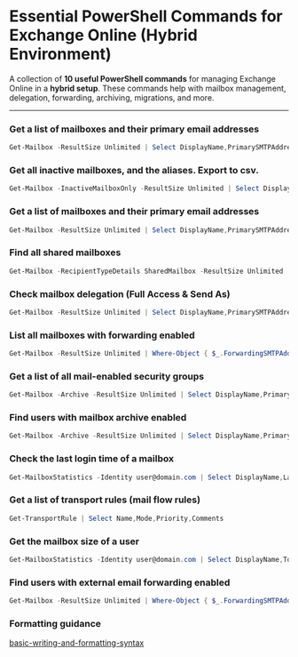 # Essential PowerShell Commands for Exchange Online (Hybrid Environment)

A collection of **10 useful PowerShell commands** for managing Exchange Online in a **hybrid setup**. These commands help with mailbox management, delegation, forwarding, archiving, migrations, and more.

---

### Get a list of mailboxes and their primary email addresses
``` powershell
Get-Mailbox -ResultSize Unlimited | Select DisplayName,PrimarySMTPAddress
```

### Get all inactive mailboxes, and the aliases. Export to csv.
``` powershell
Get-Mailbox -InactiveMailboxOnly -ResultSize Unlimited | Select DisplayName, PrimarySMTPAddress, DistinguishedName, ExchangeGuid, WhenSoftDeleted, @{Name="Aliases";Expression={$_.EmailAddresses -match "^smtp:" -replace "smtp:" -join "; "}} | Export-Csv -Path "C:\Temp\InactiveMailboxes.csv" -NoTypeInformation -Encoding UTF8
```

### Get a list of mailboxes and their primary email addresses
``` powershell
Get-Mailbox -ResultSize Unlimited | Select DisplayName,PrimarySMTPAddress
```

### Find all shared mailboxes
``` powershell
Get-Mailbox -RecipientTypeDetails SharedMailbox -ResultSize Unlimited | Select DisplayName,PrimarySMTPAddress
```

### Check mailbox delegation (Full Access & Send As)
``` powershell
Get-Mailbox -ResultSize Unlimited | Select DisplayName,PrimarySMTPAddress, @{Name="FullAccess";Expression={(Get-MailboxPermission $_.Identity | Where-Object {($_.AccessRights -match "FullAccess") -and ($_.User -notmatch "NT AUTHORITY\\SELF")} | Select-Object User -ExpandProperty User) -join ", "}}, @{Name="SendAs";Expression={(Get-RecipientPermission $_.Identity | Where-Object {($_.AccessRights -match "SendAs")} | Select-Object Trustee -ExpandProperty Trustee) -join ", "}}
```

### List all mailboxes with forwarding enabled
``` powershell
Get-Mailbox -ResultSize Unlimited | Where-Object { $_.ForwardingSMTPAddress -or $_.ForwardingAddress } | Select DisplayName,PrimarySMTPAddress,ForwardingSMTPAddress,ForwardingAddress,DeliverToMailboxAndForward
```

### Get a list of all mail-enabled security groups
``` powershell
Get-Mailbox -Archive -ResultSize Unlimited | Select DisplayName,PrimarySMTPAddress,ArchiveStatus
```

### Find users with mailbox archive enabled
``` powershell
Get-Mailbox -Archive -ResultSize Unlimited | Select DisplayName,PrimarySMTPAddress,ArchiveStatus
```

### Check the last login time of a mailbox
``` powershell
Get-MailboxStatistics -Identity user@domain.com | Select DisplayName,LastLogonTime
```

### Get a list of transport rules (mail flow rules)
``` powershell
Get-TransportRule | Select Name,Mode,Priority,Comments
```

### Get the mailbox size of a user
``` powershell
Get-MailboxStatistics -Identity user@domain.com | Select DisplayName,TotalItemSize,ItemCount
```

### Find users with external email forwarding enabled
``` powershell
Get-Mailbox -ResultSize Unlimited | Where-Object { $_.ForwardingSMTPAddress -match "@" -and $_.ForwardingSMTPAddress -notmatch "yourdomain.com" } | Select DisplayName,PrimarySMTPAddress,ForwardingSMTPAddress
```


### Formatting guidance
[basic-writing-and-formatting-syntax](https://github.com/github/docs/blob/main/content/get-started/writing-on-github/getting-started-with-writing-and-formatting-on-github/basic-writing-and-formatting-syntax.md)
